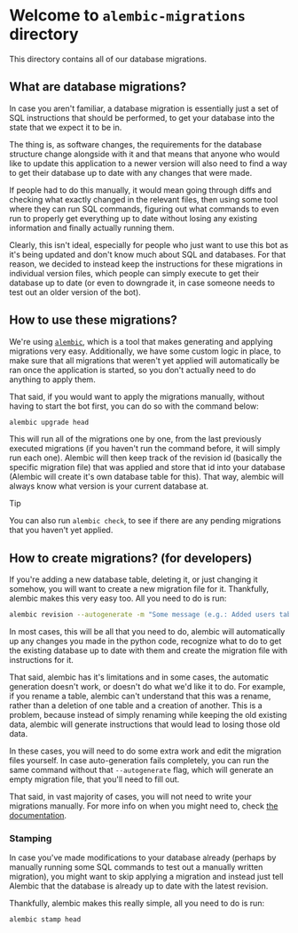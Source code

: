 <!-- vi: tw=119
-->

# Welcome to `alembic-migrations` directory

This directory contains all of our database migrations.

## What are database migrations?

In case you aren't familiar, a database migration is essentially just a set of SQL instructions that should be
performed, to get your database into the state that we expect it to be in.

The thing is, as software changes, the requirements for the database structure change alongside with it and that means
that anyone who would like to update this application to a newer version will also need to find a way to get their
database up to date with any changes that were made.

If people had to do this manually, it would mean going through diffs and checking what exactly changed in the relevant
files, then using some tool where they can run SQL commands, figuring out what commands to even run to properly get
everything up to date without losing any existing information and finally actually running them.

Clearly, this isn't ideal, especially for people who just want to use this bot as it's being updated and don't know
much about SQL and databases. For that reason, we decided to instead keep the instructions for these migrations in
individual version files, which people can simply execute to get their database up to date (or even to downgrade it,
in case someone needs to test out an older version of the bot).

## How to use these migrations?

We're using [`alembic`](https://alembic.sqlalchemy.org/en/latest/index.html), which is a tool that makes generating and
applying migrations very easy. Additionally, we have some custom logic in place, to make sure that all migrations that
weren't yet applied will automatically be ran once the application is started, so you don't actually need to do
anything to apply them.

That said, if you would want to apply the migrations manually, without having to start the bot first, you can do so
with the command below:

```bash
alembic upgrade head
```

This will run all of the migrations one by one, from the last previously executed migrations (if you haven't run the
command before, it will simply run each one). Alembic will then keep track of the revision id (basically the specific
migration file) that was applied and store that id into your database (Alembic will create it's own database table for
this). That way, alembic will always know what version is your current database at.

> [!TIP]
> You can also run `alembic check`, to see if there are any pending migrations that you haven't yet applied.

## How to create migrations? (for developers)

If you're adding a new database table, deleting it, or just changing it somehow, you will want to create a new
migration file for it. Thankfully, alembic makes this very easy too. All you need to do is run:

```bash
alembic revision --autogenerate -m "Some message (e.g.: Added users table)"
```

In most cases, this will be all that you need to do, alembic will automatically up any changes you made in the python
code, recognize what to do to get the existing database up to date with them and create the migration file with
instructions for it.

That said, alembic has it's limitations and in some cases, the automatic generation doesn't work, or doesn't do what
we'd like it to do. For example, if you rename a table, alembic can't understand that this was a rename, rather than a
deletion of one table and a creation of another. This is a problem, because instead of simply renaming while keeping
the old existing data, alembic will generate instructions that would lead to losing those old data.

In these cases, you will need to do some extra work and edit the migration files yourself. In case auto-generation
fails completely, you can run the same command without that `--autogenerate` flag, which will generate an empty
migration file, that you'll need to fill out.

That said, in vast majority of cases, you will not need to write your migrations manually. For more info on when you
might need to, check [the documentation][alembic-autogeneration-autodetection].

[alembic-autogeneration-autodetection]: https://guide.pycord.dev/getting-started/creating-your-first-bot#creating-the-bot-application

### Stamping

In case you've made modifications to your database already (perhaps by manually running some SQL commands to test out a
manually written migration), you might want to skip applying a migration and instead just tell Alembic that the
database is already up to date with the latest revision.

Thankfully, alembic makes this really simple, all you need to do is run:

```bash
alembic stamp head
```
